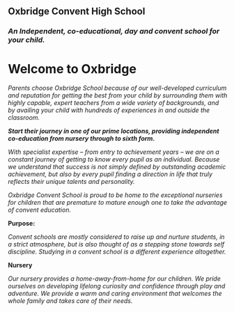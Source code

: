 ## Oxbridge Convent High School

### _An Independent, co-educational, day and convent school for your child._

# Welcome to Oxbridge

_Parents choose Oxbridge School because of our well-developed curriculum and reputation for getting the best from your child by surrounding them with highly capable, expert teachers from a wide variety of backgrounds, and by availing your child with hundreds of experiences in and outside the classroom._

**_Start their journey in one of our prime locations, providing independent co-education from nursery through to sixth form._**

_With specialist expertise – from entry to achievement years – we are on a constant journey of getting to know every pupil as an individual. Because we understand that success is not simply defined by outstanding academic achievement, but also by every pupil finding a direction in life that truly reflects their unique talents and personality._

_Oxbridge Convent School is proud to be home to the exceptional nurseries for children that are premature to mature enough one to take the advantage of convent education._

**Purpose:**

_Convent schools are mostly considered to raise up and nurture students, in a strict atmosphere, but is also thought of as a stepping stone towards self discipline. Studying in a convent school is a different experience altogether._

**Nursery**

_Our nursery provides a home-away-from-home for our children. We pride ourselves on developing lifelong curiosity and confidence through play and adventure. We provide a warm and caring environment that welcomes the whole family and takes care of their needs._
